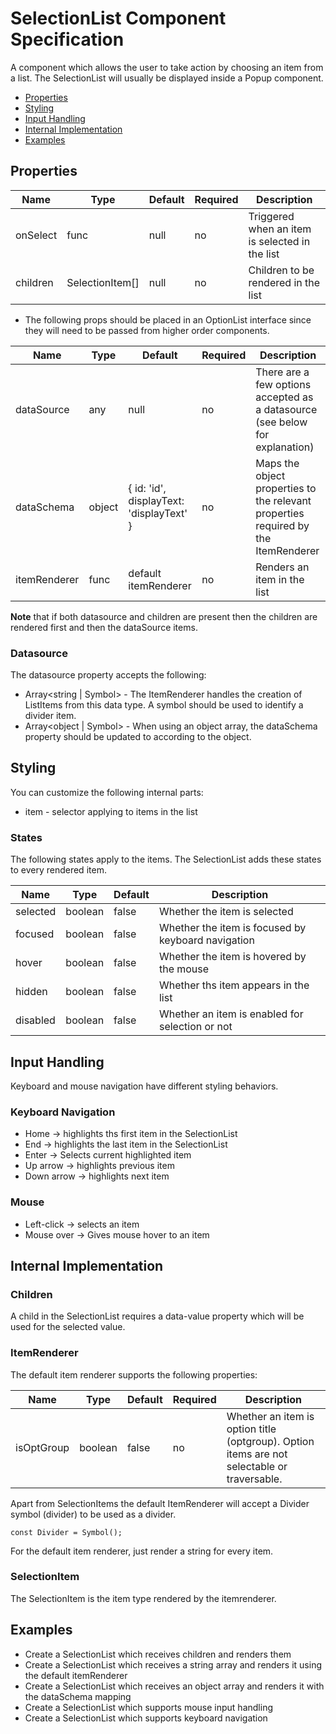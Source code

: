 # SelectionList Component Specification

A component which allows the user to take action by choosing an item from a list. The SelectionList will usually be displayed inside a Popup component.

* [Properties](#properties)
* [Styling](#styling)
* [Input Handling](#input-handling)
* [Internal Implementation](#internal-implementation)
* [Examples](#examples)

## Properties

| Name | Type | Default | Required | Description |
| -- | -- | -- | -- | -- |
| onSelect | func | null | no | Triggered when an item is selected in the list |
| children | SelectionItem[] | null | no | Children to be rendered in the list |

* The following props should be placed in an OptionList interface since they will need to be passed from higher order components.

| Name | Type | Default | Required | Description |
| -- | -- | -- | -- | -- |
| dataSource | any | null | no | There are a few options accepted as a datasource (see below for explanation) |
| dataSchema | object | { id: 'id', displayText: 'displayText' } | no | Maps the object properties to the relevant properties required by the ItemRenderer |
| itemRenderer | func | default itemRenderer | no | Renders an item in the list |

**Note** that if both datasource and children are present then the children are rendered first and then the dataSource items.

### Datasource

The datasource property accepts the following:
* Array<string | Symbol> - The ItemRenderer handles the creation of ListItems from this data type. A symbol should be used to identify a divider item.
* Array<object | Symbol> - When using an object array, the dataSchema property should be updated to according to the object.

## Styling

You can customize the following internal parts:

* item - selector applying to items in the list

### States
 
The following states apply to the items. The SelectionList adds these states to every rendered item. 
 
| Name | Type | Default | Description |
| -- | -- | -- | -- |
| selected | boolean | false | Whether the item is selected |
| focused | boolean | false | Whether the item is focused by keyboard navigation |
| hover | boolean | false | Whether the item is hovered by the mouse |
| hidden | boolean | false | Whether ths item appears in the list |
| disabled | boolean | false | Whether an item is enabled for selection or not |

## Input Handling

Keyboard and mouse navigation have different styling behaviors.

### Keyboard Navigation

* Home -> highlights ths first item in the SelectionList
* End -> highlights the last item in the SelectionList
* Enter -> Selects current highlighted item
* Up arrow -> highlights previous item
* Down arrow -> highlights next item

### Mouse

* Left-click -> selects an item
* Mouse over -> Gives mouse hover to an item

## Internal Implementation

### Children

A child in the SelectionList requires a data-value property which will be used for the selected value.

### ItemRenderer

The default item renderer supports the following properties:

| Name | Type | Default | Required | Description |
| -- | -- | -- | -- | -- |
| isOptGroup | boolean | false | no | Whether an item is option title (optgroup). Option items are not selectable or traversable. |

Apart from SelectionItems the default ItemRenderer will accept a Divider symbol (divider) to be used as a divider.
```
const Divider = Symbol();
```

For the default item renderer, just render a string for every item.

### SelectionItem

The SelectionItem is the item type rendered by the itemrenderer.


## Examples

* Create a SelectionList which receives children and renders them
* Create a SelectionList which receives a string array and renders it using the default itemRenderer
* Create a SelectionList which receives an object array and renders it with the dataSchema mapping
* Create a SelectionList which supports mouse input handling
* Create a SelectionList which supports keyboard navigation
